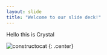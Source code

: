 ```yaml
---
layout: slide
title: "Welcome to our slide deck!"
---
```


Hello this is Crystal

![constructocat](https://octodex.github.com/images/constructocat2.jpg)
{: .center}
